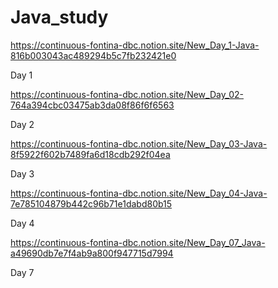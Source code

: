 # Java_study

https://continuous-fontina-dbc.notion.site/New_Day_1-Java-816b003043ac489294b5c7fb232421e0

Day 1

https://continuous-fontina-dbc.notion.site/New_Day_02-764a394cbc03475ab3da08f86f6f6563

Day 2

https://continuous-fontina-dbc.notion.site/New_Day_03-Java-8f5922f602b7489fa6d18cdb292f04ea

Day 3

https://continuous-fontina-dbc.notion.site/New_Day_04-Java-7e785104879b442c96b71e1dabd80b15

Day 4

https://continuous-fontina-dbc.notion.site/New_Day_07_Java-a49690db7e7f4ab9a800f947715d7994

Day 7
